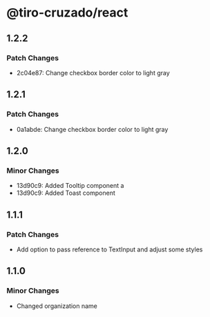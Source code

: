 # @tiro-cruzado/react

## 1.2.2

### Patch Changes

- 2c04e87: Change checkbox border color to light gray

## 1.2.1

### Patch Changes

- 0a1abde: Change checkbox border color to light gray

## 1.2.0

### Minor Changes

- 13d90c9: Added Tooltip component a
- 13d90c9: Added Toast component

## 1.1.1

### Patch Changes

- Add option to pass reference to TextInput and adjust some styles

## 1.1.0

### Minor Changes

- Changed organization name
